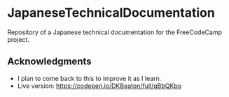 # JapaneseTechnicalDocumentation

Repository of a Japanese technical documentation for the FreeCodeCamp project. 

## Acknowledgments

- I plan to come back to this to improve it as I learn.
- Live version: https://codepen.io/DKBeaton/full/qBbQKbo


